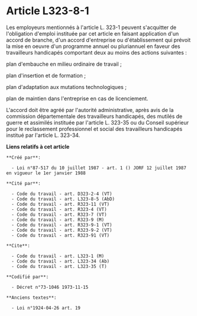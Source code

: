 # Article L323-8-1

Les employeurs mentionnés à l'article L. 323-1 peuvent s'acquitter de l'obligation d'emploi instituée par cet article en
faisant application d'un accord de branche, d'un accord d'entreprise ou d'établissement qui prévoit la mise en oeuvre d'un
programme annuel ou pluriannuel en faveur des travailleurs handicapés comportant deux au moins des actions suivantes :

plan d'embauche en milieu ordinaire de travail ;

plan d'insertion et de formation ;

plan d'adaptation aux mutations technologiques ;

plan de maintien dans l'entreprise en cas de licenciement.

L'accord doit être agréé par l'autorité administrative, après avis de la commission départementale des travailleurs
handicapés, des mutilés de guerre et assimilés instituée par l'article L. 323-35 ou du Conseil supérieur pour le reclassement
professionnel et social des travailleurs handicapés institué par l'article L. 323-34.

**Liens relatifs à cet article**

	**Créé par**:

	  - Loi n°87-517 du 10 juillet 1987 - art. 1 () JORF 12 juillet 1987 en vigueur le 1er janvier 1988

	**Cité par**:

	  - Code du travail - art. D323-2-4 (VT)
	  - Code du travail - art. L323-8-5 (AbD)
	  - Code du travail - art. R323-11 (VT)
	  - Code du travail - art. R323-4 (VT)
	  - Code du travail - art. R323-7 (VT)
	  - Code du travail - art. R323-9 (M)
	  - Code du travail - art. R323-9-1 (VT)
	  - Code du travail - art. R323-9-2 (VT)
	  - Code du travail - art. R323-91 (VT)

	**Cite**:

	  - Code du travail - art. L323-1 (M)
	  - Code du travail - art. L323-34 (Ab)
	  - Code du travail - art. L323-35 (T)

	**Codifié par**:

	  - Décret n°73-1046 1973-11-15

	**Anciens textes**:

	  - Loi n°1924-04-26 art. 19
